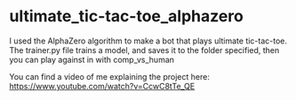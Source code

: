 # ultimate_tic-tac-toe_alphazero
I used the AlphaZero algorithm to make a bot that plays ultimate tic-tac-toe. 
The trainer.py file trains a model, and saves it to the folder specified, then you can play against in with comp_vs_human

You can find a video of me explaining the project here: https://www.youtube.com/watch?v=CcwC8tTe_QE
